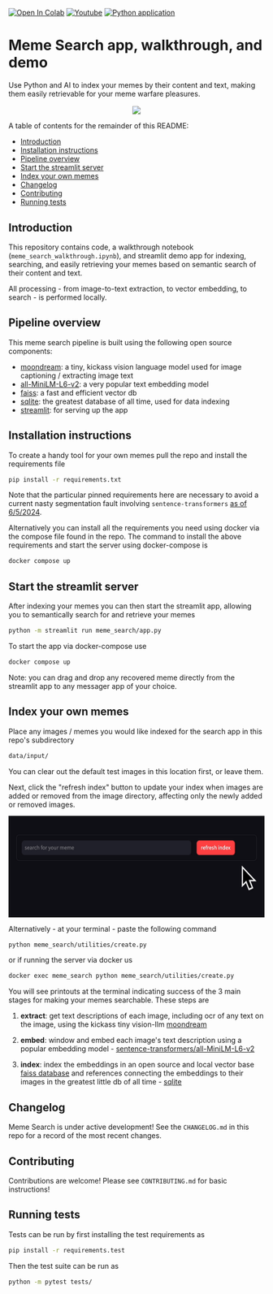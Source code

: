 <a href="https://colab.research.google.com/github/jermwatt/meme_search/blob/main/meme_search_walkthrough.ipynb" target="_parent"><img src="https://colab.research.google.com/assets/colab-badge.svg" alt="Open In Colab"/></a> <a href="https://www.youtube.com/watch?v=P1k1EGvoJIg" target="_parent"><img src="https://badges.aleen42.com/src/youtube.svg" alt="Youtube"/></a> [![Python application](https://github.com/neonwatty/meme_search/actions/workflows/python-app.yml/badge.svg)](https://github.com/neonwatty/meme_search/actions/workflows/python-app.yml/python-app.yml)


# Meme Search app, walkthrough, and demo

Use Python and AI to index your memes by their content and text, making them easily retrievable for your meme warfare pleasures.

<p align="center">
<img align="center" src="https://github.com/jermwatt/readme_gifs/blob/main/meme_search.gif" height="325">
</p>


A table of contents for the remainder of this README:

- [Introduction](#introduction)
- [Installation instructions](#installation-instructions)
- [Pipeline overview](#pipeline-overview)
- [Start the streamlit server](#start-the-streamlit-server)
- [Index your own memes](#index-your-own-memes)
- [Changelog](#changelog)
- [Contributing](#contributing)
- [Running tests](#running-tests)

## Introduction

This repository contains code, a walkthrough notebook (`meme_search_walkthrough.ipynb`), and streamlit demo app for indexing, searching, and easily retrieving your memes based on semantic search of their content and text.

All processing - from image-to-text extraction, to vector embedding, to search - is performed locally.

## Pipeline overview

This meme search pipeline is built using the following open source components:

- [moondream](https://github.com/vikhyat/moondream): a tiny, kickass vision language model used for image captioning / extracting image text
- [all-MiniLM-L6-v2](https://huggingface.co/sentence-transformers/all-MiniLM-L6-v2): a very popular text embedding model
- [faiss](https://github.com/facebookresearch/faiss): a fast and efficient vector db
- [sqlite](https://sqlite.org/): the greatest database of all time, used for data indexing
- [streamlit](https://github.com/streamlit/streamlit): for serving up the app


## Installation instructions

To create a handy tool for your own memes pull the repo and install the requirements file

```sh
pip install -r requirements.txt
```

Note that the particular pinned requirements here are necessary to avoid a current nasty segmentation fault involving `sentence-transformers` [as of 6/5/2024](https://github.com/UKPLab/sentence-transformers/issues/1319).

Alternatively you can install all the requirements you need using docker via the compose file found in the repo.  The command to install the above requirements and start the server using docker-compose is

```sh
docker compose up
```


## Start the streamlit server

After indexing your memes you can then start the streamlit app, allowing you to semantically search for and retrieve your memes

```sh
python -m streamlit run meme_search/app.py
```

To start the app via docker-compose use

```sh
docker compose up
```

Note: you can drag and drop any recovered meme directly from the streamlit app to any messager app of your choice.


##  Index your own memes

Place any images / memes you would like indexed for the search app in this repo's subdirectory

```sh
data/input/
```

You can clear out the default test images in this location first, or leave them.

Next, click the "refresh index" button to update your index when images are added or removed from the image directory, affecting only the newly added or removed images.


<p align="center">
<img align="center" src="https://github.com/jermwatt/readme_gifs/blob/main/meme_search_refresh_button.gif" height="200">
</p>


Alternatively - at your terminal - paste the following command

```sh
python meme_search/utilities/create.py
```

or if running the server via docker us

```sh
docker exec meme_search python meme_search/utilities/create.py
```

You will see printouts at the terminal indicating success of the 3 main stages for making your memes searchable.  These steps are

1.  **extract**: get text descriptions of each image, including ocr of any text on the image, using the kickass tiny vision-llm  [moondream](https://github.com/vikhyat/moondream)


2.  **embed**: window and embed each image's text description using a popular embedding model - [sentence-transformers/all-MiniLM-L6-v2](https://huggingface.co/sentence-transformers/all-MiniLM-L6-v2)


3.  **index**: index the embeddings in an open source and local vector base [faiss database](https://github.com/facebookresearch/faiss) and references connecting the embeddings to their images in the greatest little db of all time - [sqlite](https://sqlite.org/)


## Changelog

Meme Search is under active development!  See the `CHANGELOG.md` in this repo for a record of the most recent changes.  

## Contributing

Contributions are welcome!  Please see `CONTRIBUTING.md` for basic instructions!


## Running tests

Tests can be run by first installing the test requirements as 

```sh
pip install -r requirements.test
```

Then the test suite can be run as

```sh
python -m pytest tests/
```